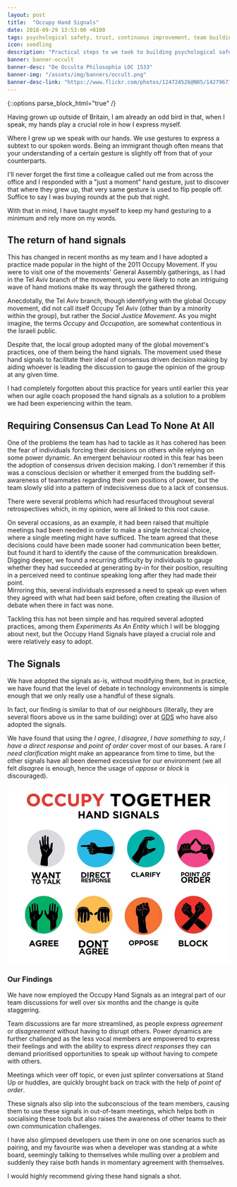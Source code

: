 ```yaml
---
layout: post
title:  "Occupy Hand Signals"
date: 2018-09-29 13:53:00 +0100
tags: psychological safety, trust, continuous improvement, team building
icon: seedling
description: "Practical steps to we took to building psychological safety by improving communication within the team using hand signals"
banner: banner-occult
banner-desc: "De Occulta Philosophia LOC 1533"
banner-img: "/assets/img/banners/occult.png"
banner-desc-link: "https://www.flickr.com/photos/124724526@N05/14279671351"
---
```

{::options parse_block_html="true" /}
<section>
Having grown up outside of Britain, I am already an odd bird in that, when I speak, my hands play a crucial role in how I express myself.  

Where I grew up we speak with our hands. We use gestures to express a subtext to our spoken words. Being an immigrant though often means that your understanding of a certain gesture is slightly off from that of your counterparts.   

I'll never forget the first time a colleague called out me from across the office and I responded with a "just a moment" hand gesture, just to discover that where they grew up, that very same gesture is used to flip people off.
Suffice to say I was buying rounds at the pub that night.

With that in mind, I have taught myself to keep my hand gesturing to a minimum and rely more on my words.
</section>

## The return of hand signals
<section>
This has changed in recent months as my team and I have adopted a practice made popular in the hight of the 2011 Occupy Movement. If you were to visit one of the movements' General Assembly gatherings, as I had in the Tel Aviv branch of the movement, you were likely to note an intriguing wave of hand motions make its way through the gathered throng. 

Anecdotally, the Tel Aviv branch, though identifying with the global Occupy movement, did not call itself Occupy Tel Aviv (other than by a minority within the group), but rather the _Social Justice Movement_. As you might imagine, the terms _Occupy_ and _Occupation_, are somewhat contentious in the Israeli public.

Despite that, the local group adopted many of the global movement's practices, one of them being the hand signals. The movement used these hand signals to facilitate their ideal of consensus driven decision making by aiding whoever is leading the discussion to gauge the opinion of the group at any given time.

I had completely forgotten about this practice for years until earlier this year when our agile coach proposed the hand signals as a solution to a problem we had been experiencing within the team.
</section>

## Requiring Consensus Can Lead To None At All
<section>
One of the problems the team has had to tackle as it has cohered has been the fear of individuals forcing their decisions on others while relying on some power dynamic.
An emergent behaviour rooted in this fear has been the adoption of consensus driven decision making. I don't remember if this was a conscious decision or whether it emerged from the budding self-awareness of teammates regarding their own positions of power, but the team slowly slid into a pattern of indecisiveness due to a lack of consensus.

There were several problems which had resurfaced throughout several retrospectives which, in my opinion, were all linked to this root cause. 

On several occasions, as an example, it had been raised that multiple meetings had been needed in order to make a single technical choice, where a single meeting might have sufficed. The team agreed that these decisions could have been made sooner had communication been better, but found it hard to identify the cause of the communication breakdown. Digging deeper, we found a recurring difficulty by individuals to gauge whether they had succeeded at generating by-in for their position, resulting in a perceived need to continue speaking long after they had made their point.  
Mirroring this, several individuals expressed a need to speak up even when they agreed with what had been said before, often creating the illusion of debate when there in fact was none.

Tackling this has not been simple and has required several adopted practices, among them _Experiments As An Entity_ which I will be blogging about next, but the Occupy Hand Signals have played a crucial role and were relatively easy to adopt.
</section>

## The Signals
<section>
We have adopted the signals as-is, without modifying them, but in practice, we have found that the level of debate in technology environments is simple enough that we only really use a handful of these signals.

In fact, our finding is similar to that of our neighbours (literally, they are several floors above us in the same building) over at [GDS](https://gds.blog.gov.uk/2016/10/07/platform-as-a-service-team-takes-even-handed-approach-to-meetings/) who have also adopted the signals.

We have found that using the _I agree_, _I disagree_, _I have something to say_, _I have a direct response_ and _point of order_ cover most of our bases.
A rare _I need clarification_ might make an appearance from time to time, but the other signals have all been deemed excessive for our environment (we all felt _disagree_ is enough, hence the usage of _oppose_ or _block_ is discouraged).
</section>

![](/assets/img/2018/09/OccupyHandSignals.png)

### Our Findings
<section>
We have now employed the Occupy Hand Signals as an integral part of our team discussions for well over six months and the change is quite staggering.

Team discussions are far more streamlined, as people express _agreement_ or _disagreement_ without having to disrupt others. Power dynamics are further challenged as the less vocal members are empowered to express their feelings and with the ability to express _direct responses_ they can demand prioritised opportunities to speak up without having to compete with others.

Meetings which veer off topic, or even just splinter conversations at Stand Up or huddles, are quickly brought back on track with the help of _point of order_.

These signals also slip into the subconscious of the team members, causing them to use these signals in out-of-team meetings, which helps both in socialising these tools but also raises the awareness of other teams to their own communication challenges.

I have also glimpsed developers use them in one on one scenarios  such as pairing, and my favourite was when a developer was standing at a white board, seemingly talking to themselves while mulling over a problem and suddenly they raise both hands in momentary agreement with themselves.

I would highly recommend giving these hand signals a shot.
</section>